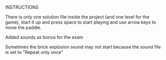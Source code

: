 INSTRUCTIONS

There is only one solution file inside the project (and one level for the game), start it up and press space to start playing and use arrow keys to move the paddle. 

Added sounds as bonus for the exam 

Sometimes the brick explosion sound may not start because the sound file is set to "Repeat only once" 
